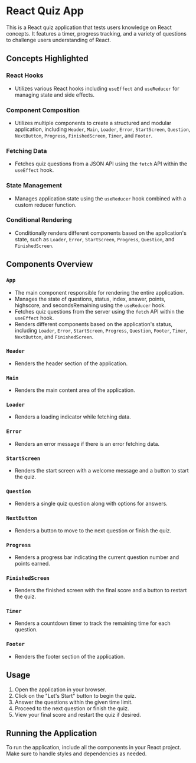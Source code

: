 # React Quiz App

This is a React quiz application that tests users knowledge on React concepts. It features a timer, progress tracking, and a variety of questions to challenge users understanding of React.

## Concepts Highlighted

### React Hooks
- Utilizes various React hooks including `useEffect` and `useReducer` for managing state and side effects.

### Component Composition
- Utilizes multiple components to create a structured and modular application, including `Header`, `Main`, `Loader`, `Error`, `StartScreen`, `Question`, `NextButton`, `Progress`, `FinishedScreen`, `Timer`, and `Footer`.

### Fetching Data
- Fetches quiz questions from a JSON API using the `fetch` API within the `useEffect` hook.

### State Management
- Manages application state using the `useReducer` hook combined with a custom reducer function.

### Conditional Rendering
- Conditionally renders different components based on the application's state, such as `Loader`, `Error`, `StartScreen`, `Progress`, `Question`, and `FinishedScreen`.

## Components Overview

### `App`
- The main component responsible for rendering the entire application.
- Manages the state of questions, status, index, answer, points, highscore, and secondsRemaining using the `useReducer` hook.
- Fetches quiz questions from the server using the `fetch` API within the `useEffect` hook.
- Renders different components based on the application's status, including `Loader`, `Error`, `StartScreen`, `Progress`, `Question`, `Footer`, `Timer`, `NextButton`, and `FinishedScreen`.

### `Header`
- Renders the header section of the application.

### `Main`
- Renders the main content area of the application.

### `Loader`
- Renders a loading indicator while fetching data.

### `Error`
- Renders an error message if there is an error fetching data.

### `StartScreen`
- Renders the start screen with a welcome message and a button to start the quiz.

### `Question`
- Renders a single quiz question along with options for answers.

### `NextButton`
- Renders a button to move to the next question or finish the quiz.

### `Progress`
- Renders a progress bar indicating the current question number and points earned.

### `FinishedScreen`
- Renders the finished screen with the final score and a button to restart the quiz.

### `Timer`
- Renders a countdown timer to track the remaining time for each question.

### `Footer`
- Renders the footer section of the application.

## Usage

1. Open the application in your browser.
2. Click on the "Let's Start" button to begin the quiz.
3. Answer the questions within the given time limit.
4. Proceed to the next question or finish the quiz.
5. View your final score and restart the quiz if desired.

## Running the Application

To run the application, include all the components in your React project. Make sure to handle styles and dependencies as needed.


